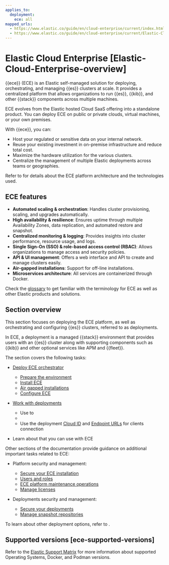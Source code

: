 ```yaml
---
applies_to:
  deployment:
    ece: all
mapped_urls:
  - https://www.elastic.co/guide/en/cloud-enterprise/current/index.html
  - https://www.elastic.co/guide/en/cloud-enterprise/current/Elastic-Cloud-Enterprise-overview.html
---
```


# Elastic Cloud Enterprise [Elastic-Cloud-Enterprise-overview]

{{ece}} (ECE) is an Elastic self-managed solution for deploying, orchestrating, and managing {{es}} clusters at scale. It provides a centralized platform that allows organizations to run {{es}}, {{kib}}, and other {{stack}} components across multiple machines.

ECE evolves from the Elastic hosted Cloud SaaS offering into a standalone product. You can deploy ECE on public or private clouds, virtual machines, or your own premises.

With {{ece}}, you can:

* Host your regulated or sensitive data on your internal network.
* Reuse your existing investment in on-premise infrastructure and reduce total cost.
* Maximize the hardware utilization for the various clusters.
* Centralize the management of multiple Elastic deployments across teams or geographies.

Refer to [](./cloud-enterprise/ece-architecture.md) for details about the ECE platform architecture and the technologies used.

## ECE features

- **Automated scaling & orchestration**: Handles cluster provisioning, scaling, and upgrades automatically.
- **High availability & resilience**: Ensures uptime through multiple Availability Zones, data replication, and automated restore and snapshot.
- **Centralized monitoring & logging**: Provides insights into cluster performance, resource usage, and logs.
- **Single Sign-On (SSO) & role-based access control (RBAC)**: Allows organizations to manage access and security policies.
- **API & UI management**: Offers a web interface and API to create and manage clusters easily.
- **Air-gapped installations**: Support for off-line installations.
- **Microservices architecture**: All services are containerized through Docker.

Check the [glossary](asciidocalypse:///docs-content/docs/reference/glossary.md) to get familiar with the terminology for ECE as well as other Elastic products and solutions.

## Section overview

This section focuses on deploying the ECE platform, as well as orchestrating and configuring {{es}} clusters, referred to as deployments.

In ECE, a deployment is a managed {{stack}} environment that provides users with an {{es}} cluster along with supporting components such as {{kib}} and other optional services like APM and {{fleet}}.

The section covers the following tasks:

* [Deploy ECE orchestrator](./cloud-enterprise/deploy-an-orchestrator.md)
    - [Prepare the environment](./cloud-enterprise/prepare-environment.md)
    - [Install ECE](./cloud-enterprise/install.md)
    - [Air gapped installations](./cloud-enterprise/air-gapped-install.md)
    - [Configure ECE](./cloud-enterprise/configure.md)

* [Work with deployments](./cloud-enterprise/working-with-deployments.md)
  - Use [](./cloud-enterprise/deployment-templates.md) to [](./cloud-enterprise/create-deployment.md)
  - [](./cloud-enterprise/customize-deployment.md)
  - Use the deployment [Cloud ID](./cloud-enterprise/find-cloud-id.md) and [Endpoint URLs](./cloud-enterprise/find-endpoint-url.md) for clients connection

* Learn about [](./cloud-enterprise/tools-apis.md) that you can use with ECE

Other sections of the documentation provide guidance on additional important tasks related to ECE:

* Platform security and management:
  * [Secure your ECE installation](../security/secure-your-elastic-cloud-enterprise-installation.md)
  * [Users and roles](../users-roles/cloud-enterprise-orchestrator.md)
  * [ECE platform maintenance operations](../maintenance/ece.md)
  * [Manage licenses](../license/manage-your-license-in-ece.md)

* Deployments security and management:
  * [Secure your deployments](../security/secure-your-cluster-deployment.md)
  * [Manage snapshot repositories](../tools/snapshot-and-restore.md)

To learn about other deployment options, refer to [](../deploy.md).

## Supported versions [ece-supported-versions]

Refer to the [Elastic Support Matrix](https://www.elastic.co/support/matrix#elastic-cloud-enterprise) for more information about supported Operating Systems, Docker, and Podman versions.
